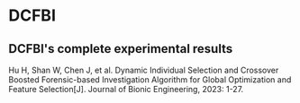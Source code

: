 # DCFBI
## DCFBI's complete experimental results
Hu H, Shan W, Chen J, et al. Dynamic Individual Selection and Crossover Boosted Forensic-based Investigation Algorithm for Global Optimization and Feature Selection[J]. Journal of Bionic Engineering, 2023: 1-27. 
